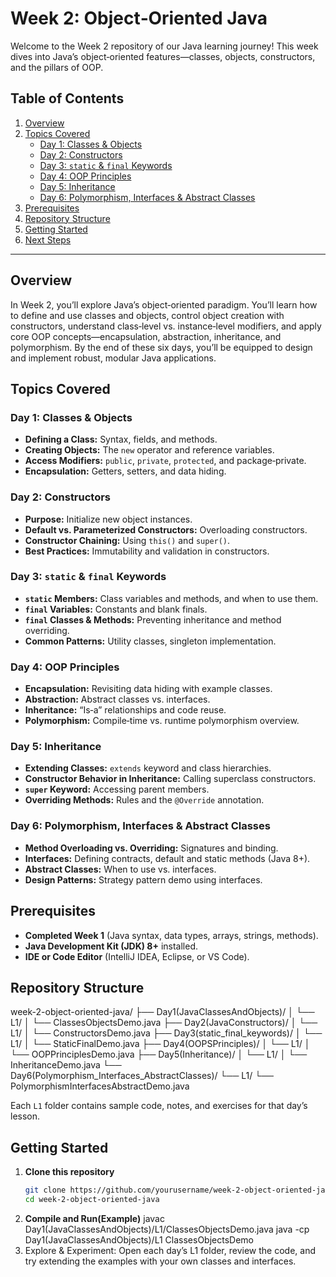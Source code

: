 # Week 2: Object‑Oriented Java

Welcome to the Week 2 repository of our Java learning journey! This week dives into Java’s object‑oriented features—classes, objects, constructors, and the pillars of OOP.

## Table of Contents

1. [Overview](#overview)  
2. [Topics Covered](#topics-covered)  
   - [Day 1: Classes & Objects](#day-1-classes--objects)  
   - [Day 2: Constructors](#day-2-constructors)  
   - [Day 3: `static` & `final` Keywords](#day-3-static--final-keywords)  
   - [Day 4: OOP Principles](#day-4-oop-principles)  
   - [Day 5: Inheritance](#day-5-inheritance)  
   - [Day 6: Polymorphism, Interfaces & Abstract Classes](#day-6-polymorphism-interfaces--abstract-classes)  
3. [Prerequisites](#prerequisites)  
4. [Repository Structure](#repository-structure)  
5. [Getting Started](#getting-started)  
6. [Next Steps](#next-steps)  

---

## Overview

In Week 2, you’ll explore Java’s object‑oriented paradigm. You’ll learn how to define and use classes and objects, control object creation with constructors, understand class‑level vs. instance‑level modifiers, and apply core OOP concepts—encapsulation, abstraction, inheritance, and polymorphism. By the end of these six days, you’ll be equipped to design and implement robust, modular Java applications.

## Topics Covered

### Day 1: Classes & Objects
- **Defining a Class:** Syntax, fields, and methods.  
- **Creating Objects:** The `new` operator and reference variables.  
- **Access Modifiers:** `public`, `private`, `protected`, and package‑private.  
- **Encapsulation:** Getters, setters, and data hiding.

### Day 2: Constructors
- **Purpose:** Initialize new object instances.  
- **Default vs. Parameterized Constructors:** Overloading constructors.  
- **Constructor Chaining:** Using `this()` and `super()`.  
- **Best Practices:** Immutability and validation in constructors.

### Day 3: `static` & `final` Keywords
- **`static` Members:** Class variables and methods, and when to use them.  
- **`final` Variables:** Constants and blank finals.  
- **`final` Classes & Methods:** Preventing inheritance and method overriding.  
- **Common Patterns:** Utility classes, singleton implementation.

### Day 4: OOP Principles
- **Encapsulation:** Revisiting data hiding with example classes.  
- **Abstraction:** Abstract classes vs. interfaces.  
- **Inheritance:** “Is‑a” relationships and code reuse.  
- **Polymorphism:** Compile‑time vs. runtime polymorphism overview.

### Day 5: Inheritance
- **Extending Classes:** `extends` keyword and class hierarchies.  
- **Constructor Behavior in Inheritance:** Calling superclass constructors.  
- **`super` Keyword:** Accessing parent members.  
- **Overriding Methods:** Rules and the `@Override` annotation.

### Day 6: Polymorphism, Interfaces & Abstract Classes
- **Method Overloading vs. Overriding:** Signatures and binding.  
- **Interfaces:** Defining contracts, default and static methods (Java 8+).  
- **Abstract Classes:** When to use vs. interfaces.  
- **Design Patterns:** Strategy pattern demo using interfaces.

## Prerequisites

- **Completed Week 1** (Java syntax, data types, arrays, strings, methods).  
- **Java Development Kit (JDK) 8+** installed.  
- **IDE or Code Editor** (IntelliJ IDEA, Eclipse, or VS Code).

## Repository Structure

week-2-object-oriented-java/
├── Day1(JavaClassesAndObjects)/
│ └── L1/
│ └── ClassesObjectsDemo.java
├── Day2(JavaConstructors)/
│ └── L1/
│ └── ConstructorsDemo.java
├── Day3(static_final_keywords)/
│ └── L1/
│ └── StaticFinalDemo.java
├── Day4(OOPSPrinciples)/
│ └── L1/
│ └── OOPPrinciplesDemo.java
├── Day5(Inheritance)/
│ └── L1/
│ └── InheritanceDemo.java
└── Day6(Polymorphism_Interfaces_AbstractClasses)/
└── L1/
└── PolymorphismInterfacesAbstractDemo.java


Each `L1` folder contains sample code, notes, and exercises for that day’s lesson.

## Getting Started

1. **Clone this repository**  
   ```bash
   git clone https://github.com/yourusername/week-2-object-oriented-java.git
   cd week-2-object-oriented-java
2. **Compile and Run(Example)**
javac Day1(JavaClassesAndObjects)/L1/ClassesObjectsDemo.java
java -cp Day1(JavaClassesAndObjects)/L1 ClassesObjectsDemo
3. Explore & Experiment: Open each day’s L1 folder, review the code, and try extending the examples with your own classes and interfaces.
